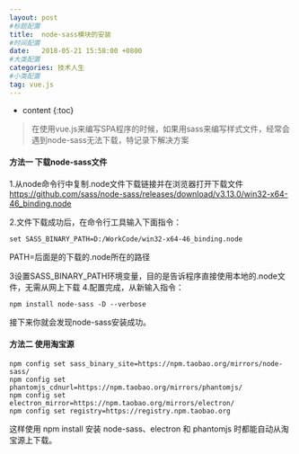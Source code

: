 ```yaml
---
layout: post
#标题配置
title:  node-sass模块的安装
#时间配置
date:   2018-05-21 15:58:00 +0800
#大类配置
categories: 技术人生
#小类配置
tag: vue.js
---
```


* content
{:toc}


> 在使用vue.js来编写SPA程序的时候，如果用sass来编写样式文件，经常会遇到node-sass无法下载，特记录下解决方案

#### 方法一 下载node-sass文件
1.从node命令行中复制.node文件下载链接并在浏览器打开下载文件
https://github.com/sass/node-sass/releases/download/v3.13.0/win32-x64-46_binding.node

2.文件下载成功后，在命令行工具输入下面指令：  
~~~
set SASS_BINARY_PATH=D:/WorkCode/win32-x64-46_binding.node  
~~~
PATH=后面是的下载的.node所在的路径

3设置SASS_BINARY_PATH环境变量，目的是告诉程序直接使用本地的.node文件，无需从网上下载
4.配置完成，从新输入指令：
~~~
npm install node-sass -D --verbose  
~~~

接下来你就会发现node-sass安装成功。


#### 方法二 使用淘宝源
~~~
npm config set sass_binary_site=https://npm.taobao.org/mirrors/node-sass/
npm config set phantomjs_cdnurl=https://npm.taobao.org/mirrors/phantomjs/
npm config set electron_mirror=https://npm.taobao.org/mirrors/electron/
npm config set registry=https://registry.npm.taobao.org
~~~
这样使用 npm install 安装 node-sass、electron 和 phantomjs 时都能自动从淘宝源上下载。

